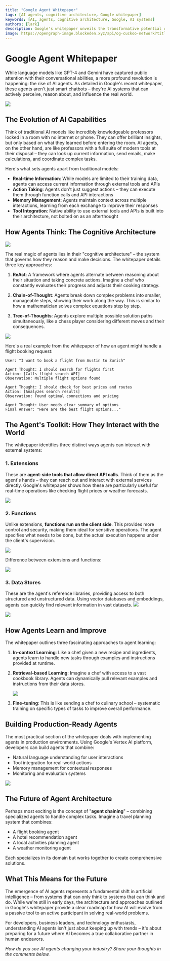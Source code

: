 ```yaml
---
title: "Google Agent Whitepaper"
tags: [AI agents, cognitive architecture, Google whitepaper]
keywords: [AI, agents, cognitive architecture, Google, AI systems]
authors: [lark]
description: Google's whitepaper unveils the transformative potential of AI agents, showcasing their ability to perceive, reason, and influence the real world. Discover how these agents differ from traditional AI models through real-time information access, action-taking capabilities, and tool integration.
image: https://opengraph-image.blockeden.xyz/api/og-cuckoo-network?title=Google%20Agent%20Whitepaper
---
```


# Google Agent Whitepaper

While language models like GPT-4 and Gemini have captured public attention with their conversational abilities, a more profound revolution is happening: the rise of AI agents. As detailed in Google's recent whitepaper, these agents aren't just smart chatbots – they're AI systems that can actively perceive, reason about, and influence the real world.

![](https://opengraph-image.blockeden.xyz/api/og-cuckoo-network?title=Google%20Agent%20Whitepaper)

## The Evolution of AI Capabilities

Think of traditional AI models like incredibly knowledgeable professors locked in a room with no internet or phone. They can offer brilliant insights, but only based on what they learned before entering the room. AI agents, on the other hand, are like professors with a full suite of modern tools at their disposal – they can look up current information, send emails, make calculations, and coordinate complex tasks.

Here's what sets agents apart from traditional models:

- **Real-time Information**: While models are limited to their training data, agents can access current information through external tools and APIs
- **Action Taking**: Agents don't just suggest actions – they can execute them through function calls and API interactions
- **Memory Management**: Agents maintain context across multiple interactions, learning from each exchange to improve their responses
- **Tool Integration**: Native ability to use external tools and APIs is built into their architecture, not bolted on as an afterthought

## How Agents Think: The Cognitive Architecture

![](https://cuckoo-network.b-cdn.net/google-agent-1-arch.webp)

The real magic of agents lies in their "cognitive architecture" – the system that governs how they reason and make decisions. The whitepaper details three key approaches:

1. **ReAct**: A framework where agents alternate between reasoning about their situation and taking concrete actions. Imagine a chef who constantly evaluates their progress and adjusts their cooking strategy.

2. **Chain-of-Thought**: Agents break down complex problems into smaller, manageable steps, showing their work along the way. This is similar to how a mathematician solves complex equations step by step.

3. **Tree-of-Thoughts**: Agents explore multiple possible solution paths simultaneously, like a chess player considering different moves and their consequences.

![](https://cuckoo-network.b-cdn.net/google-agent-2-reasoning-in-the-orchestration-layer.webp)

Here's a real example from the whitepaper of how an agent might handle a flight booking request:

```
User: "I want to book a flight from Austin to Zurich"

Agent Thought: I should search for flights first
Action: [Calls flight search API]
Observation: Multiple flight options found

Agent Thought: I should check for best prices and routes
Action: [Analyzes search results]
Observation: Found optimal connections and pricing

Agent Thought: User needs clear summary of options
Final Answer: "Here are the best flight options..."
```

## The Agent's Toolkit: How They Interact with the World

The whitepaper identifies three distinct ways agents can interact with external systems:

### 1. Extensions

These are **agent-side tools that allow direct API calls**. Think of them as the agent's hands – they can reach out and interact with external services directly. Google's whitepaper shows how these are particularly useful for real-time operations like checking flight prices or weather forecasts.

![](https://cuckoo-network.b-cdn.net/google-agent-3-extension.webp)

### 2. Functions
Unlike extensions, **functions run on the client side**. This provides more control and security, making them ideal for sensitive operations. The agent specifies what needs to be done, but the actual execution happens under the client's supervision.

![](https://cuckoo-network.b-cdn.net/google-agent-8-function.webp)

Difference between extensions and functions:

![](https://cuckoo-network.b-cdn.net/google-agent-9-diff-extensions-functions.webp)

### 3. Data Stores

These are the agent's reference libraries, providing access to both structured and unstructured data. Using vector databases and embeddings, agents can quickly find relevant information in vast datasets.
![](https://cuckoo-network.b-cdn.net/google-agent-4-data-store.webp)

![](https://cuckoo-network.b-cdn.net/google-agent-5-data-store-details.webp)

## How Agents Learn and Improve

The whitepaper outlines three fascinating approaches to agent learning:

1. **In-context Learning**: Like a chef given a new recipe and ingredients, agents learn to handle new tasks through examples and instructions provided at runtime.

2. **Retrieval-based Learning**: Imagine a chef with access to a vast cookbook library. Agents can dynamically pull relevant examples and instructions from their data stores.

   ![](https://cuckoo-network.b-cdn.net/google-agent-6-rag-workflow.webp)

3. **Fine-tuning**: This is like sending a chef to culinary school – systematic training on specific types of tasks to improve overall performance.

## Building Production-Ready Agents

The most practical section of the whitepaper deals with implementing agents in production environments. Using Google's Vertex AI platform, developers can build agents that combine:

- Natural language understanding for user interactions
- Tool integration for real-world actions
- Memory management for contextual responses
- Monitoring and evaluation systems

![](https://cuckoo-network.b-cdn.net/google-agent-7-e2e-built-with-vertex.webp)

## The Future of Agent Architecture

Perhaps most exciting is the concept of "**agent chaining**" – combining specialized agents to handle complex tasks. Imagine a travel planning system that combines:

- A flight booking agent
- A hotel recommendation agent
- A local activities planning agent
- A weather monitoring agent

Each specializes in its domain but works together to create comprehensive solutions.

## What This Means for the Future

The emergence of AI agents represents a fundamental shift in artificial intelligence – from systems that can only think to systems that can think and do. While we're still in early days, the architecture and approaches outlined in Google's whitepaper provide a clear roadmap for how AI will evolve from a passive tool to an active participant in solving real-world problems.

For developers, business leaders, and technology enthusiasts, understanding AI agents isn't just about keeping up with trends – it's about preparing for a future where AI becomes a true collaborative partner in human endeavors.

*How do you see AI agents changing your industry? Share your thoughts in the comments below.*
